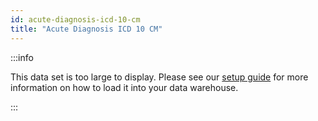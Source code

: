 ```yaml
---
id: acute-diagnosis-icd-10-cm
title: "Acute Diagnosis ICD 10 CM"
---
```



:::info

This data set is too large to display.  Please see our [setup guide](/setup/terminology) for more information on how to load it into your data warehouse.

:::



[//]: # (import { JsonDataTable } from '@site/src/components/JsonDataTable';)

[//]: # (<JsonDataTable  jsonPath="nodes.seed\.readmissions\.readmissions__acute_diagnosis_icd_10_cm.columns" />)
<!-- 
[//]: # (import { CSVDataTable } from '@site/src/components/CSVDataTable';)

[//]: # (<CSVDataTable csvUrl="https://raw.githubusercontent.com/tuva-health/readmissions/main/seeds/readmissions__acute_diagnosis_icd_10_cm.csv" />) -->